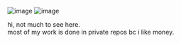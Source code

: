 ![image](https://user-images.githubusercontent.com/10475262/135364998-637d8829-6b19-4fe5-b1cb-b2ee641a912a.png)
![image](https://user-images.githubusercontent.com/10475262/135364666-3aa00cb1-a133-4b24-9da5-f7bae169001c.png)

hi, not much to see here.  
most of my work is done in private repos bc i like money.
